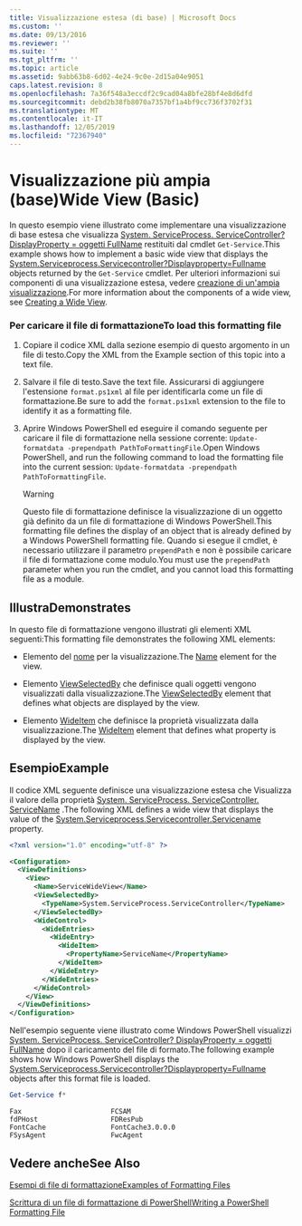 ```yaml
---
title: Visualizzazione estesa (di base) | Microsoft Docs
ms.custom: ''
ms.date: 09/13/2016
ms.reviewer: ''
ms.suite: ''
ms.tgt_pltfrm: ''
ms.topic: article
ms.assetid: 9abb63b8-6d02-4e24-9c0e-2d15a04e9051
caps.latest.revision: 8
ms.openlocfilehash: 7a36f548a3eccdf2c9cad04a8bfe28bf4e8d6dfd
ms.sourcegitcommit: debd2b38fb8070a7357bf1a4bf9cc736f3702f31
ms.translationtype: MT
ms.contentlocale: it-IT
ms.lasthandoff: 12/05/2019
ms.locfileid: "72367940"
---
```

# <a name="wide-view-basic"></a><span data-ttu-id="a8306-102">Visualizzazione più ampia (base)</span><span class="sxs-lookup"><span data-stu-id="a8306-102">Wide View (Basic)</span></span>

<span data-ttu-id="a8306-103">In questo esempio viene illustrato come implementare una visualizzazione di base estesa che visualizza [System. ServiceProcess. ServiceController? DisplayProperty = oggetti FullName](/dotnet/api/System.ServiceProcess.ServiceController) restituiti dal cmdlet `Get-Service`.</span><span class="sxs-lookup"><span data-stu-id="a8306-103">This example shows how to implement a basic wide view that displays the [System.Serviceprocess.Servicecontroller?Displayproperty=Fullname](/dotnet/api/System.ServiceProcess.ServiceController) objects returned by the `Get-Service` cmdlet.</span></span> <span data-ttu-id="a8306-104">Per ulteriori informazioni sui componenti di una visualizzazione estesa, vedere [creazione di un'ampia visualizzazione](./creating-a-wide-view.md).</span><span class="sxs-lookup"><span data-stu-id="a8306-104">For more information about the components of a wide view, see [Creating a Wide View](./creating-a-wide-view.md).</span></span>

### <a name="to-load-this-formatting-file"></a><span data-ttu-id="a8306-105">Per caricare il file di formattazione</span><span class="sxs-lookup"><span data-stu-id="a8306-105">To load this formatting file</span></span>

1. <span data-ttu-id="a8306-106">Copiare il codice XML dalla sezione esempio di questo argomento in un file di testo.</span><span class="sxs-lookup"><span data-stu-id="a8306-106">Copy the XML from the Example section of this topic into a text file.</span></span>

2. <span data-ttu-id="a8306-107">Salvare il file di testo.</span><span class="sxs-lookup"><span data-stu-id="a8306-107">Save the text file.</span></span> <span data-ttu-id="a8306-108">Assicurarsi di aggiungere l'estensione `format.ps1xml` al file per identificarla come un file di formattazione.</span><span class="sxs-lookup"><span data-stu-id="a8306-108">Be sure to add the `format.ps1xml` extension to the file to identify it as a formatting file.</span></span>

3. <span data-ttu-id="a8306-109">Aprire Windows PowerShell ed eseguire il comando seguente per caricare il file di formattazione nella sessione corrente: `Update-formatdata -prependpath PathToFormattingFile`.</span><span class="sxs-lookup"><span data-stu-id="a8306-109">Open Windows PowerShell, and run the following command to load the formatting file into the current session: `Update-formatdata -prependpath PathToFormattingFile`.</span></span>

   > [!WARNING]
   > <span data-ttu-id="a8306-110">Questo file di formattazione definisce la visualizzazione di un oggetto già definito da un file di formattazione di Windows PowerShell.</span><span class="sxs-lookup"><span data-stu-id="a8306-110">This formatting file defines the display of an object that is already defined by a Windows PowerShell formatting file.</span></span> <span data-ttu-id="a8306-111">Quando si esegue il cmdlet, è necessario utilizzare il parametro `prependPath` e non è possibile caricare il file di formattazione come modulo.</span><span class="sxs-lookup"><span data-stu-id="a8306-111">You must use the `prependPath` parameter when you run the cmdlet, and you cannot load this formatting file as a module.</span></span>

## <a name="demonstrates"></a><span data-ttu-id="a8306-112">Illustra</span><span class="sxs-lookup"><span data-stu-id="a8306-112">Demonstrates</span></span>

<span data-ttu-id="a8306-113">In questo file di formattazione vengono illustrati gli elementi XML seguenti:</span><span class="sxs-lookup"><span data-stu-id="a8306-113">This formatting file demonstrates the following XML elements:</span></span>

- <span data-ttu-id="a8306-114">Elemento del [nome](./name-element-for-view-format.md) per la visualizzazione.</span><span class="sxs-lookup"><span data-stu-id="a8306-114">The [Name](./name-element-for-view-format.md) element for the view.</span></span>

- <span data-ttu-id="a8306-115">Elemento [ViewSelectedBy](./viewselectedby-element-format.md) che definisce quali oggetti vengono visualizzati dalla visualizzazione.</span><span class="sxs-lookup"><span data-stu-id="a8306-115">The [ViewSelectedBy](./viewselectedby-element-format.md) element that defines what objects are displayed by the view.</span></span>

- <span data-ttu-id="a8306-116">Elemento [WideItem](./wideitem-element-for-widecontrol-format.md) che definisce la proprietà visualizzata dalla visualizzazione.</span><span class="sxs-lookup"><span data-stu-id="a8306-116">The [WideItem](./wideitem-element-for-widecontrol-format.md) element that defines what property is displayed by the view.</span></span>

## <a name="example"></a><span data-ttu-id="a8306-117">Esempio</span><span class="sxs-lookup"><span data-stu-id="a8306-117">Example</span></span>

<span data-ttu-id="a8306-118">Il codice XML seguente definisce una visualizzazione estesa che Visualizza il valore della proprietà [System. ServiceProcess. ServiceController. ServiceName](/dotnet/api/System.ServiceProcess.ServiceController.ServiceName) .</span><span class="sxs-lookup"><span data-stu-id="a8306-118">The following XML defines a wide view that displays the value of the [System.Serviceprocess.Servicecontroller.Servicename](/dotnet/api/System.ServiceProcess.ServiceController.ServiceName) property.</span></span>

```xml
<?xml version="1.0" encoding="utf-8" ?>

<Configuration>
  <ViewDefinitions>
    <View>
      <Name>ServiceWideView</Name>
      <ViewSelectedBy>
        <TypeName>System.ServiceProcess.ServiceController</TypeName>
      </ViewSelectedBy>
      <WideControl>
        <WideEntries>
          <WideEntry>
            <WideItem>
              <PropertyName>ServiceName</PropertyName>
            </WideItem>
          </WideEntry>
        </WideEntries>
      </WideControl>
    </View>
  </ViewDefinitions>
</Configuration>
```

<span data-ttu-id="a8306-119">Nell'esempio seguente viene illustrato come Windows PowerShell visualizzi [System. ServiceProcess. ServiceController? DisplayProperty = oggetti FullName](/dotnet/api/System.ServiceProcess.ServiceController) dopo il caricamento del file di formato.</span><span class="sxs-lookup"><span data-stu-id="a8306-119">The following example shows how Windows PowerShell displays the [System.Serviceprocess.Servicecontroller?Displayproperty=Fullname](/dotnet/api/System.ServiceProcess.ServiceController) objects after this format file is loaded.</span></span>

```powershell
Get-Service f*
```

```output
Fax                      FCSAM
fdPHost                  FDResPub
FontCache                FontCache3.0.0.0
FSysAgent                FwcAgent
```

## <a name="see-also"></a><span data-ttu-id="a8306-120">Vedere anche</span><span class="sxs-lookup"><span data-stu-id="a8306-120">See Also</span></span>

[<span data-ttu-id="a8306-121">Esempi di file di formattazione</span><span class="sxs-lookup"><span data-stu-id="a8306-121">Examples of Formatting Files</span></span>](./examples-of-formatting-files.md)

[<span data-ttu-id="a8306-122">Scrittura di un file di formattazione di PowerShell</span><span class="sxs-lookup"><span data-stu-id="a8306-122">Writing a PowerShell Formatting File</span></span>](./writing-a-powershell-formatting-file.md)
